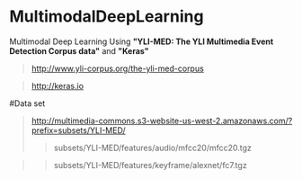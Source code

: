 # MultimodalDeepLearning
Multimodal Deep Learning Using **"YLI-MED: The YLI Multimedia Event Detection Corpus data"** and **"Keras"**
>http://www.yli-corpus.org/the-yli-med-corpus

>http://keras.io


#Data set
>http://multimedia-commons.s3-website-us-west-2.amazonaws.com/?prefix=subsets/YLI-MED/
>>subsets/YLI-MED/features/audio/mfcc20/mfcc20.tgz

>>subsets/YLI-MED/features/keyframe/alexnet/fc7.tgz






